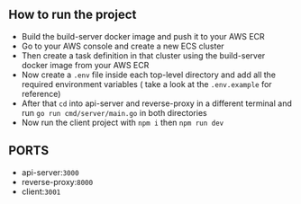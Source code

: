 ## How to run the project
- Build the build-server docker image and push it to your AWS ECR
- Go to your AWS console and create a new ECS cluster
- Then create a task definition in that cluster using the build-server docker image from your AWS ECR
- Now create a `.env` file inside each top-level directory and add all the required environment variables ( take a look at the `.env.example` for reference)
- After that `cd` into api-server and reverse-proxy in a different terminal and run `go run cmd/server/main.go` in both directories
- Now run the client project with `npm i` then `npm run dev`

## PORTS
- api-server:`3000`
- reverse-proxy:`8000`
- client:`3001`
